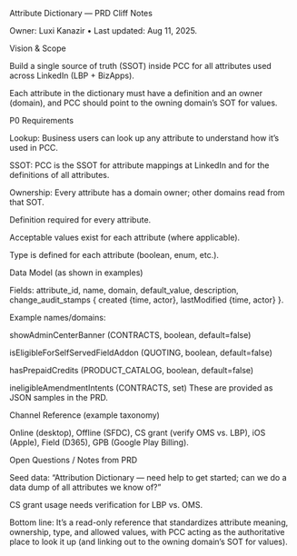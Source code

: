 Attribute Dictionary — PRD Cliff Notes

Owner: Luxi Kanazir • Last updated: Aug 11, 2025. 

Vision & Scope

Build a single source of truth (SSOT) inside PCC for all attributes used across LinkedIn (LBP + BizApps).

Each attribute in the dictionary must have a definition and an owner (domain), and PCC should point to the owning domain’s SOT for values. 

P0 Requirements

Lookup: Business users can look up any attribute to understand how it’s used in PCC. 

SSOT: PCC is the SSOT for attribute mappings at LinkedIn and for the definitions of all attributes. 

Ownership: Every attribute has a domain owner; other domains read from that SOT. 

Definition required for every attribute. 

Acceptable values exist for each attribute (where applicable). 

Type is defined for each attribute (boolean, enum, etc.). 

Data Model (as shown in examples)

Fields: attribute_id, name, domain, default_value, description, change_audit_stamps { created {time, actor}, lastModified {time, actor} }.

Example names/domains:

showAdminCenterBanner (CONTRACTS, boolean, default=false)

isEligibleForSelfServedFieldAddon (QUOTING, boolean, default=false)

hasPrepaidCredits (PRODUCT_CATALOG, boolean, default=false)

ineligibleAmendmentIntents (CONTRACTS, set)
These are provided as JSON samples in the PRD. 

Channel Reference (example taxonomy)

Online (desktop), Offline (SFDC), CS grant (verify OMS vs. LBP), iOS (Apple), Field (D365), GPB (Google Play Billing). 

Open Questions / Notes from PRD

Seed data: “Attribution Dictionary — need help to get started; can we do a data dump of all attributes we know of?” 

CS grant usage needs verification for LBP vs. OMS. 

Bottom line: It’s a read-only reference that standardizes attribute meaning, ownership, type, and allowed values, with PCC acting as the authoritative place to look it up (and linking out to the owning domain’s SOT for values).